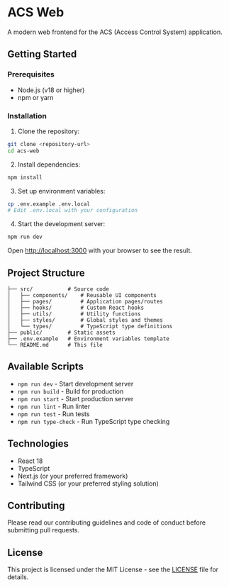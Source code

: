 # ACS Web

A modern web frontend for the ACS (Access Control System) application.

## Getting Started

### Prerequisites

- Node.js (v18 or higher)
- npm or yarn

### Installation

1. Clone the repository:
```bash
git clone <repository-url>
cd acs-web
```

2. Install dependencies:
```bash
npm install
```

3. Set up environment variables:
```bash
cp .env.example .env.local
# Edit .env.local with your configuration
```

4. Start the development server:
```bash
npm run dev
```

Open [http://localhost:3000](http://localhost:3000) with your browser to see the result.

## Project Structure

```
├── src/           # Source code
│   ├── components/    # Reusable UI components
│   ├── pages/         # Application pages/routes
│   ├── hooks/         # Custom React hooks
│   ├── utils/         # Utility functions
│   ├── styles/        # Global styles and themes
│   └── types/         # TypeScript type definitions
├── public/        # Static assets
├── .env.example   # Environment variables template
└── README.md      # This file
```

## Available Scripts

- `npm run dev` - Start development server
- `npm run build` - Build for production
- `npm run start` - Start production server
- `npm run lint` - Run linter
- `npm run test` - Run tests
- `npm run type-check` - Run TypeScript type checking

## Technologies

- React 18
- TypeScript
- Next.js (or your preferred framework)
- Tailwind CSS (or your preferred styling solution)

## Contributing

Please read our contributing guidelines and code of conduct before submitting pull requests.

## License

This project is licensed under the MIT License - see the [LICENSE](LICENSE) file for details.
